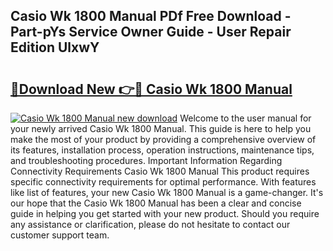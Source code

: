## Casio Wk 1800 Manual PDf Free Download - Part-pYs Service Owner Guide - User Repair Edition UlxwY

# <h2><a href="http://bc11925.oget.top/?id=Casio+Wk+1800+Manual">🔗Download New 👉🔴 Casio Wk 1800 Manual</a></h2>

[![Casio Wk 1800 Manual new download](https://i.imgur.com/5g1atiW.png)](http://bc11925.oget.top/?id=Casio+Wk+1800+Manual)
Welcome to the user manual for your newly arrived Casio Wk 1800 Manual. This guide is here to help you make the most of your product by providing a comprehensive overview of its features, installation process, operation instructions, maintenance tips, and troubleshooting procedures. Important Information Regarding Connectivity Requirements Casio Wk 1800 Manual This product requires specific connectivity requirements for optimal performance. With features like list of features, your new Casio Wk 1800 Manual is a game-changer. It's our hope that the Casio Wk 1800 Manual has been a clear and concise guide in helping you get started with your new product. Should you require any assistance or clarification, please do not hesitate to contact our customer support team.
